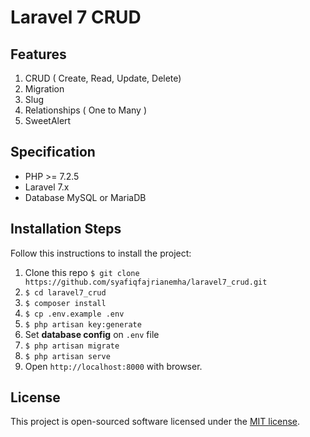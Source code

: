 # Laravel 7 CRUD

## Features
1. CRUD ( Create, Read, Update, Delete)
2. Migration
3. Slug
4. Relationships ( One to Many )
5. SweetAlert

## Specification
- PHP >= 7.2.5
- Laravel 7.x
- Database MySQL or MariaDB


## Installation Steps

Follow this instructions to install the project:

1. Clone this repo
    `$ git clone https://github.com/syafiqfajrianemha/laravel7_crud.git`
2. `$ cd laravel7_crud`
3. `$ composer install`
4. `$ cp .env.example .env`
5. `$ php artisan key:generate`
6. Set **database config** on `.env` file
7. `$ php artisan migrate`
8. `$ php artisan serve`
9. Open `http://localhost:8000` with browser.

## License

This project is open-sourced software licensed under the [MIT license](LICENSE).

